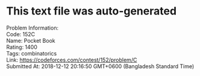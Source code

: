 # This text file was auto-generated  
  
Problem Information:  
Code: 152C  
Name: Pocket Book  
Rating: 1400  
Tags: combinatorics  
Link: https://codeforces.com/contest/152/problem/C  
Submitted At: 2018-12-12 20:16:50 GMT+0600 (Bangladesh Standard Time)  
